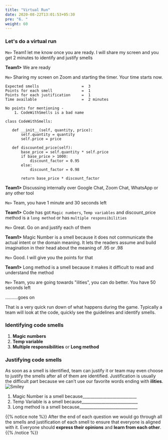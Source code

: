 ```yaml
---
title: "Virtual Run"
date: 2020-08-22T13:01:53+05:30
pre: "6. "
weight: 60
---
```


### Let's do a virtual run   

```Me>``` Team1 let me know once you are ready. I will share my screen and you get 2 minutes to identify and justify smells

**Team1>** We are ready

```Me>``` Sharing my screen on Zoom and starting the timer. Your time starts now. 
 
```
Expected smells                   =  3
Points for each smell             =  1
Points for each justification     =  1
Time available                    =  2 minutes

No points for mentioning -    
    1. CodeWithSmells is a bad name

class CodeWithSmells:

   def __init__(self, quantity, price):
       self.quantity = quantity
       self.price = price

   def discounted_price(self):
       base_price = self.quantity * self.price
       if base_price > 1000:
           discount_factor = 0.95
       else:
           discount_factor = 0.98

       return base_price * discount_factor
``` 

**Team1>** Discussing internally over Google Chat, Zoom Chat, WhatsApp or any other tool

```Me>``` Team, you have 1 minute and 30 seconds left

**Team1>** Code has got ```Magic numbers```, ```Temp variables``` and discount_price method is a ```long method``` or has ```multiple responsibilities```

```Me>``` Great. Go on and justify each of them

**Team1>** Magic Number is  a smell because it does not communicate the actual intent or the domain meaning. It lets the readers assume and build imagination in their head about the meaning of .95 or .98

```Me>``` Good. I will give you the points for that

**Team1>** Long method is a smell because it makes it difficult to read and understand the method

```Me>``` Team, you are going towards "ilities", you can do better. You have 50 seconds left

..........goes on

That is a very quick run down of what happens during the game. Typically a team will look at the code, quickly see the guidelines and identify smells.

### Identifying code smells
1. **Magic numbers**
2. **Temp variable**
3. **Multiple responsibilities** or **Long method** 


### Justifying code smells
As soon as a smell is identified, team can justify it or team may even choose to justify the smells after all of them are identified. Justification is usually the difficult part because we can't use our favorite words ending with **ilities**. ![Smiley](/images/smiley.png?width=20px&classes=smiley) 

1. Magic Number is a smell because___________________________ 
2. Temp Variable is a smell because____________________________
3. Long method is a smell because_____________________________

{{% notice note %}}
After the end of each question we would go through all the smells and justification of each smell to ensure that everyone is aligned with it. 
Everyone should **express their opinions** and **learn from each other**. 
{{% /notice %}}